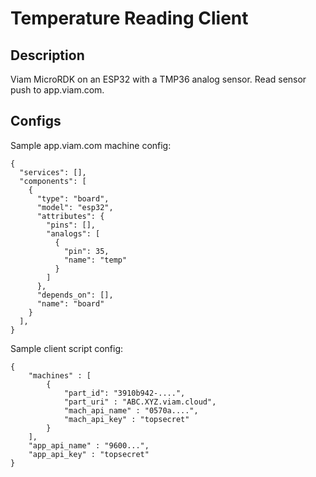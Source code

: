 # Temperature Reading Client

## Description
Viam MicroRDK on an ESP32 with a TMP36 analog sensor. Read sensor push to app.viam.com.

## Configs
Sample app.viam.com machine config:

```
{
  "services": [],
  "components": [
    {
      "type": "board",
      "model": "esp32",
      "attributes": {
        "pins": [],
        "analogs": [
          {
            "pin": 35,
            "name": "temp"
          }
        ]
      },
      "depends_on": [],
      "name": "board"
    }
  ],
}
```

Sample client script config:

```
{
	"machines" : [
		{
			"part_id": "3910b942-....",
			"part_uri" : "ABC.XYZ.viam.cloud",
			"mach_api_name" : "0570a....",
			"mach_api_key" : "topsecret"
		}
	],
	"app_api_name" : "9600...",
	"app_api_key" : "topsecret"
}
```
